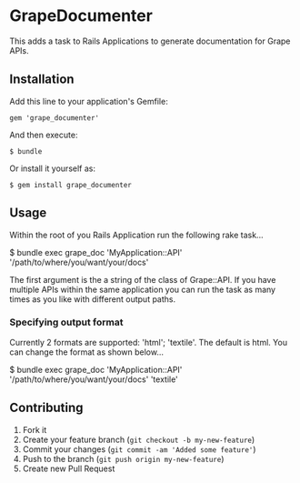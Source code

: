 # GrapeDocumenter

This adds a task to Rails Applications to generate documentation for Grape APIs.

## Installation

Add this line to your application's Gemfile:

    gem 'grape_documenter'

And then execute:

    $ bundle

Or install it yourself as:

    $ gem install grape_documenter

## Usage

Within the root of you Rails Application run the following rake task...

   $ bundle exec grape_doc 'MyApplication::API' '/path/to/where/you/want/your/docs'

The first argument is the a string of the class of Grape::API. If you have multiple APIs within the same application you can run the task as many times as you like with different output paths.

### Specifying output format

Currently 2 formats are supported: 'html'; 'textile'. The default is html. You can change the format as shown below...

   $ bundle exec grape_doc 'MyApplication::API' '/path/to/where/you/want/your/docs' 'textile'

## Contributing

1. Fork it
2. Create your feature branch (`git checkout -b my-new-feature`)
3. Commit your changes (`git commit -am 'Added some feature'`)
4. Push to the branch (`git push origin my-new-feature`)
5. Create new Pull Request
